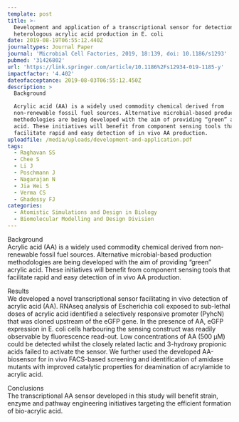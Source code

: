 ```yaml
---
template: post
title: >-
  Development and application of a transcriptional sensor for detection of
  heterologous acrylic acid production in E. coli
date: 2019-08-19T06:55:12.440Z
journaltypes: Journal Paper
journal: 'Microbial Cell Factories, 2019, 18:139, doi: 10.1186/s1293'
pubmed: '31426802'
url: 'https://link.springer.com/article/10.1186%2Fs12934-019-1185-y'
impactfactor: '4.402'
dateofacceptance: 2019-08-03T06:55:12.450Z
description: >
  Background

  Acrylic acid (AA) is a widely used commodity chemical derived from
  non-renewable fossil fuel sources. Alternative microbial-based production
  methodologies are being developed with the aim of providing “green” acrylic
  acid. These initiatives will benefit from component sensing tools that
  facilitate rapid and easy detection of in vivo AA production.
uploadfile: /media/uploads/development-and-application.pdf
tags:
  - Raghavan SS
  - Chee S
  - Li J
  - Poschmann J
  - Nagarajan N
  - Jia Wei S
  - Verma CS
  - Ghadessy FJ
categories:
  - Atomistic Simulations and Design in Biology
  - Biomolecular Modelling and Design Division
---
```

<!--StartFragment-->

Background\
Acrylic acid (AA) is a widely used commodity chemical derived from non-renewable fossil fuel sources. Alternative microbial-based production methodologies are being developed with the aim of providing “green” acrylic acid. These initiatives will benefit from component sensing tools that facilitate rapid and easy detection of in vivo AA production.

Results\
We developed a novel transcriptional sensor facilitating in vivo detection of acrylic acid (AA). RNAseq analysis of Escherichia coli exposed to sub-lethal doses of acrylic acid identified a selectively responsive promoter (PyhcN) that was cloned upstream of the eGFP gene. In the presence of AA, eGFP expression in E. coli cells harbouring the sensing construct was readily observable by fluorescence read-out. Low concentrations of AA (500 μM) could be detected whilst the closely related lactic and 3-hydroxy propionic acids failed to activate the sensor. We further used the developed AA-biosensor for in vivo FACS-based screening and identification of amidase mutants with improved catalytic properties for deamination of acrylamide to acrylic acid.

Conclusions\
The transcriptional AA sensor developed in this study will benefit strain, enzyme and pathway engineering initiatives targeting the efficient formation of bio-acrylic acid.

<!--EndFragment-->
